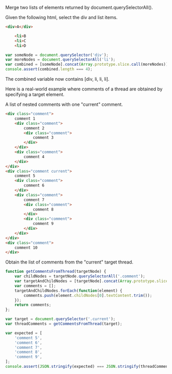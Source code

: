 Merge two lists of elements returned by document.querySelectorAll().

Given the following html, select the div and list items.

```html
<div>A</div>

    <li>B
    <li>C
    <li>D

```

```javascript
var someNode = document.querySelector('div');
var moreNodes = document.querySelectorAll('li');
var combined = [someNode].concat(Array.prototype.slice.call(moreNodes));
console.assert(combined.length === 4);
```

The combined variable now contains [div, li, li, li].

Here is a real-world example where comments of a thread are obtained by specifying a target element.

A list of nested comments with one "current" comment.

```html
<div class="comment">
    comment 1
    <div class="comment">
        comment 2
        <div class="comment">
            comment 3
        </div>
    </div>
    <div class="comment">
        comment 4
    </div>
</div>
<div class="comment current">
    comment 5
    <div class="comment">
        comment 6
    </div>
    <div class="comment">
        comment 7
        <div class="comment">
            comment 8
        </div>
        <div class="comment">
            comment 9
        </div>
    </div>
</div>
<div class="comment">
    comment 10
</div>
```

Obtain the list of comments from the "current" target thread.

```javascript
function getCommentsFromThread(targetNode) {
    var childNodes = targetNode.querySelectorAll('.comment');
    var targetAndChildNodes = [targetNode].concat(Array.prototype.slice.call(childNodes));
    var comments = [];
    targetAndChildNodes.forEach(function(element) {
        comments.push(element.childNodes[0].textContent.trim());
    });
    return comments;
};

var target = document.querySelector('.current');
var threadComments = getCommentsFromThread(target);

var expected = [
    'comment 5',
    'comment 6',
    'comment 7',
    'comment 8',
    'comment 9',
];
console.assert(JSON.stringify(expected) === JSON.stringify(threadComments));
```